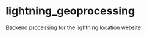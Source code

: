 lightning_geoprocessing
=======================

Backend processing for the lightning location website
